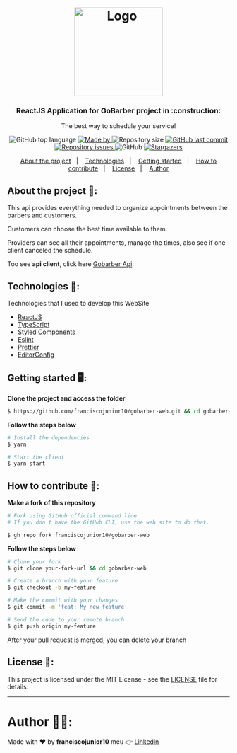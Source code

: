 <h1 align="center">
  <img alt="Logo" src="https://res.cloudinary.com/eliasgcf/image/upload/v1588625369/GoBarber/logo_iw1v9f.svg" width="200px">
</h1>

<h3 align="center">
  ReactJS Application for GoBarber project in :construction:
</h3>

<p align="center">The best way to schedule your service!</p>

<p align="center">
  <img alt="GitHub top language" src="https://img.shields.io/github/languages/top/franciscojunior10/gobarber-web?color=%23FF9000">

  <a href="https://www.linkedin.com/in/franciscojunior10/" target="_blank" rel="noopener noreferrer">
    <img alt="Made by" src="https://img.shields.io/badge/made%20by-franciscojunior10-%23FF9000">
  </a>

  <img alt="Repository size" src="https://img.shields.io/github/repo-size/franciscojunior10/gobarber-web?color=%23FF9000">

  <a href="https://github.com/franciscojunior10/gobarber-web/commits/master">
    <img alt="GitHub last commit" src="https://img.shields.io/github/last-commit/franciscojunior10/gobarber-web?color=%23FF9000">
  </a>

  <a href="https://github.com/franciscojunior10/gobarber-web/issues">
    <img alt="Repository issues" src="https://img.shields.io/github/issues/franciscojunior10/gobarber-web?color=%23FF9000">
  </a>

  <img alt="GitHub" src="https://img.shields.io/github/license/franciscojunior10/gobarber-web?color=%23FF9000">

   <a href="https://github.com/franciscojunior10/gobarber-web/stargazers">
    <img alt="Stargazers" src="https://img.shields.io/github/stars/franciscojunior10/gobarber-web?color=%23FF9000">
  </a>
</p>

<p align="center">
  <a href="#about-the-project-open_file_folder">About the project</a>&nbsp;&nbsp;&nbsp;|&nbsp;&nbsp;&nbsp;
  <a href="#technologies-rocket">Technologies</a>&nbsp;&nbsp;&nbsp;|&nbsp;&nbsp;&nbsp;
  <a href="#getting-started-desktop_computer">Getting started</a>&nbsp;&nbsp;&nbsp;|&nbsp;&nbsp;&nbsp;
  <a href="#how-to-contribute-thinking">How to contribute</a>&nbsp;&nbsp;&nbsp;|&nbsp;&nbsp;&nbsp;
  <a href="#license-memo">License</a>&nbsp;&nbsp;&nbsp;|&nbsp;&nbsp;&nbsp;
  <a href="#author-man_technologist">Author</a>
</p>


<!-- <p align="center">
  <img alt="Gif" src="https://user-images.githubusercontent.com/33940202/86991362-4c14fe00-c175-11ea-94bf-21e6e93446da.gif" />
</p> -->

## About the project :open_file_folder::

This api provides everything needed to organize appointments between the barbers and customers.

Customers can choose the best time available to them.

Providers can see all their appointments, manage the times, also see if one client canceled the schedule.

Too see **api client**, click here [Gobarber Api](https://github.com/franciscojunior10/gobarber-api).

## Technologies :rocket::

Technologies that I used to develop this WebSite

- [ReactJS](https://reactjs.org/)
- [TypeScript](https://www.typescriptlang.org/)
- [Styled Components](https://styled-components.com/)
- [Eslint](https://eslint.org/)
- [Prettier](https://prettier.io/)
- [EditorConfig](https://editorconfig.org/)


## Getting started :desktop_computer::
**Clone the project and access the folder**

```bash
$ https://github.com/franciscojunior10/gobarber-web.git && cd gobarber-web
```

**Follow the steps below**

```bash
# Install the dependencies
$ yarn

# Start the client
$ yarn start
```

## How to contribute :thinking::

**Make a fork of this repository**

```bash
# Fork using GitHub official command line
# If you don't have the GitHub CLI, use the web site to do that.

$ gh repo fork franciscojunior10/gobarber-web
```

**Follow the steps below**

```bash
# Clone your fork
$ git clone your-fork-url && cd gobarber-web

# Create a branch with your feature
$ git checkout -b my-feature

# Make the commit with your changes
$ git commit -m 'feat: My new feature'

# Send the code to your remote branch
$ git push origin my-feature
```

After your pull request is merged, you can delete your branch

## License :memo::

This project is licensed under the MIT License - see the [LICENSE](LICENSE) file for details.

---

# Author :man_technologist::

Made with :heart: by **franciscojunior10** meu :point_right: [Linkedin](https://www.linkedin.com/in/franciscojunior10/)
